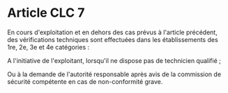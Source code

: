 # Article CLC 7

En cours d'exploitation et en dehors des cas prévus à l'article précédent, des vérifications techniques sont effectuées dans les établissements des 1re, 2e, 3e et 4e catégories :

A l'initiative de l'exploitant, lorsqu'il ne dispose pas de technicien qualifié ;

Ou à la demande de l'autorité responsable après avis de la commission de sécurité compétente en cas de non-conformité grave.
